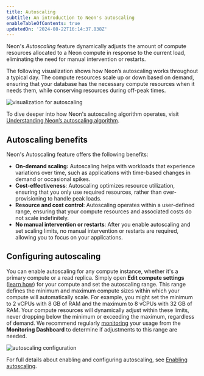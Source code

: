 ```yaml
---
title: Autoscaling
subtitle: An introduction to Neon's autoscaling
enableTableOfContents: true
updatedOn: '2024-08-22T16:14:37.838Z'
---
```


Neon's _Autoscaling_ feature dynamically adjusts the amount of compute resources allocated to a Neon compute in response to the current load, eliminating the need for manual intervention or restarts.

The following visualization shows how Neon’s autoscaling works throughout a typical day. The compute resources scale up or down based on demand, ensuring that your database has the necessary compute resources when it needs them, while conserving resources during off-peak times.

![visualization for autoscaling](/docs/introduction/autoscaling_intro.png)

To dive deeper into how Neon's autoscaling algorithm operates, visit [Understanding Neon’s autoscaling algorithm](/docs/guides/autoscaling-algorithm).

## Autoscaling benefits

Neon's Autoscaling feature offers the following benefits:

- **On-demand scaling:** Autoscaling helps with workloads that experience variations over time, such as applications with time-based changes in demand or occasional spikes.
- **Cost-effectiveness**: Autoscaling optimizes resource utilization, ensuring that you only use required resources, rather than over-provisioning to handle peak loads.
- **Resource and cost control**: Autoscaling operates within a user-defined range, ensuring that your compute resources and associated costs do not scale indefinitely.
- **No manual intervention or restarts**: After you enable autoscaling and set scaling limits, no manual intervention or restarts are required, allowing you to focus on your applications.

## Configuring autoscaling

You can enable autoscaling for any compute instance, whether it's a primary compute or a read replica. Simply open **Edit compute settings** ([learn how](/docs/guides/autoscaling-guide)) for your compute and set the autoscaling range. This range defines the minimum and maximum compute sizes within which your compute will automatically scale. For example, you might set the minimum to 2 vCPUs with 8 GB of RAM and the maximum to 8 vCPUs with 32 GB of RAM. Your compute resources will dynamically adjust within these limits, never dropping below the minimum or exceeding the maximum, regardless of demand. We recommend regularly [monitoring](/docs/introduction/monitoring-page) your usage from the **Monitoring Dashboard** to determine if adjustments to this range are needed.

![autoscaling configuration](/docs/introduction/autoscaling_config.png)

For full details about enabling and configuring autoscaling, see [Enabling autoscaling](/docs/guides/autoscaling-guide).
